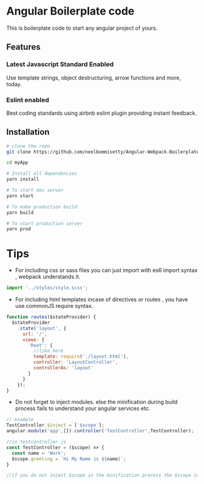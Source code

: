 # Angular Boilerplate code

This is boilerplate code to start any angular project of yours.

## Features
### Latest Javascript Standard Enabled
  Use template strings, object destructuring, arrow functions and more, today.

### Eslint enabled
  Best coding standards using airbnb eslint plugin providing instant feedback.

## Installation
```sh
# clone the repo
git clone https://github.com/neelbommisetty/Angular-Webpack-Boilerplate myApp

cd myApp

# Install all dependencies
yarn install

# To start dev server
yarn start

# To make production build
yarn build

# To start production server
yarn prod

```

# Tips
* For including css or sass files you can just import with es6 import syntax , webpack understands it.
```javascript
import '../styles/style.scss';
```
* For including html templates incase of directives or routes , you have use commonJS require syntax.
```javascript
function routes($stateProvider) {
  $stateProvider
    .state('layout', {
      url: '/',
      views: {
        'Root': {
          //like here
          template: require('./layout.html'),
          controller: 'LayoutController',
          controllerAs: 'layout'
        }
      }
    });
}
```
* Do not forget to inject modules. else the minification during build process fails to understand your angular services etc.

```javascript
// example
TestController.$inject = ['$scope'];
angular.module('app',[]).controller('TestController',TestController);

//in testcontroller.js
const TestController = ($scope) => {
  const name = 'Work';
  $scope.greeting = `Hi My Name is ${name}`;
}

//if you do not inject $scope in the minification process the $scope is replace by something else which breaks your code.
```

